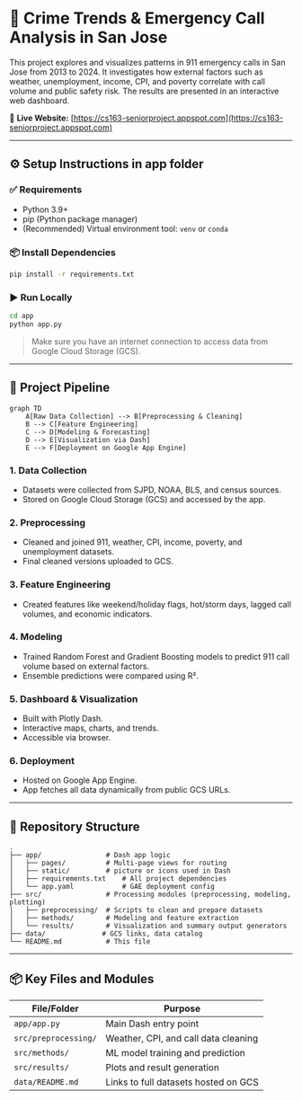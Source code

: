# 🚨 Crime Trends & Emergency Call Analysis in San Jose

This project explores and visualizes patterns in 911 emergency calls in San Jose from 2013 to 2024. It investigates how external factors such as weather, unemployment, income, CPI, and poverty correlate with call volume and public safety risk. The results are presented in an interactive web dashboard.

🔗 **Live Website:** [https://cs163-seniorproject.appspot.com](https://cs163-seniorproject.appspot.com)

---

## ⚙️ Setup Instructions in app folder

### ✅ Requirements

- Python 3.9+
- pip (Python package manager)
- (Recommended) Virtual environment tool: `venv` or `conda`

### 📦 Install Dependencies

```bash
pip install -r requirements.txt
```

### ▶️ Run Locally

```bash
cd app
python app.py
```

> Make sure you have an internet connection to access data from Google Cloud Storage (GCS).

---

## 🔁 Project Pipeline

```mermaid
graph TD
    A[Raw Data Collection] --> B[Preprocessing & Cleaning]
    B --> C[Feature Engineering]
    C --> D[Modeling & Forecasting]
    D --> E[Visualization via Dash]
    E --> F[Deployment on Google App Engine]
```

### 1. **Data Collection**
- Datasets were collected from SJPD, NOAA, BLS, and census sources.
- Stored on Google Cloud Storage (GCS) and accessed by the app.

### 2. **Preprocessing**
- Cleaned and joined 911, weather, CPI, income, poverty, and unemployment datasets.
- Final cleaned versions uploaded to GCS.

### 3. **Feature Engineering**
- Created features like weekend/holiday flags, hot/storm days, lagged call volumes, and economic indicators.

### 4. **Modeling**
- Trained Random Forest and Gradient Boosting models to predict 911 call volume based on external factors.
- Ensemble predictions were compared using R².

### 5. **Dashboard & Visualization**
- Built with Plotly Dash.
- Interactive maps, charts, and trends.
- Accessible via browser.

### 6. **Deployment**
- Hosted on Google App Engine.
- App fetches all data dynamically from public GCS URLs.

---

## 📁 Repository Structure

```
.
├── app/                # Dash app logic 
│   ├── pages/          # Multi-page views for routing
│   ├── static/         # picture or icons used in Dash
│   ├── requirements.txt    # All project dependencies
│   └── app.yaml            # GAE deployment config
├── src/                # Processing modules (preprocessing, modeling, plotting)
│   ├── preprocessing/  # Scripts to clean and prepare datasets
│   ├── methods/        # Modeling and feature extraction
│   └── results/        # Visualization and summary output generators
├── data/              # GCS links, data catalog
└── README.md           # This file
```

---

## 📦 Key Files and Modules

| File/Folder        | Purpose |
|--------------------|---------|
| `app/app.py`       | Main Dash entry point |
| `src/preprocessing/` | Weather, CPI, and call data cleaning |
| `src/methods/`     | ML model training and prediction |
| `src/results/`     | Plots and result generation |
| `data/README.md`   | Links to full datasets hosted on GCS |

